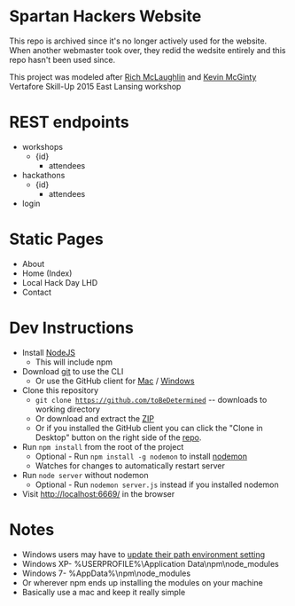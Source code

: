 # Spartan Hackers Website

This repo is archived since it's no longer actively used for the website. When another webmaster took over, they redid the wedsite entirely and this repo hasn't been used since.

This project was modeled after [Rich McLaughlin](https://github.com/RichMcL) and [Kevin McGinty](https://github.com/atomicframeworks) Vertafore Skill-Up 2015 East Lansing workshop 

# REST endpoints
- workshops
  - {id}
    - attendees
- hackathons
  - {id}
    - attendees
- login

# Static Pages
- About
- Home (Index)
- Local Hack Day LHD
- Contact

# Dev Instructions
- Install [NodeJS](https://nodejs.org/) 
  - This will include npm
- Download [git](http://git-scm.com/downloads) to use the CLI
  - Or use the GitHub client for [Mac](https://mac.github.com/) / [Windows](https://windows.github.com/)
- Clone this repository
  - <code>git clone https://github.com/toBeDetermined</code> -- downloads to working directory
  - Or download and extract the [ZIP](https://github.com)
  - Or if you installed the GitHub client you can click the "Clone in Desktop" button on the right side of the [repo](https://github.com).
- Run <code>npm install</code> from the root of the project
  -  Optional - Run <code>npm install -g nodemon</code> to install [nodemon](http://nodemon.io/)
    - Watches for changes to automatically restart server
- Run <code>node server</code> without nodemon
  - Optional - Run <code>nodemon server.js</code> instead if you installed nodemon
- Visit [http://localhost:6669/](http://localhost:6669/) in the browser

# Notes
- Windows users may have to [update their path environment setting](https://www.google.com/webhp?sourceid=chrome-instant&ion=1&espv=2&es_th=1&ie=UTF-8#q=windows%20adding%20to%20path&es_th=1)
 - Windows XP- %USERPROFILE%\Application Data\npm\node_modules
 - Windows 7- %AppData%\npm\node_modules
 - Or wherever npm ends up installing the modules on your machine
 - Basically use a mac and keep it really simple

